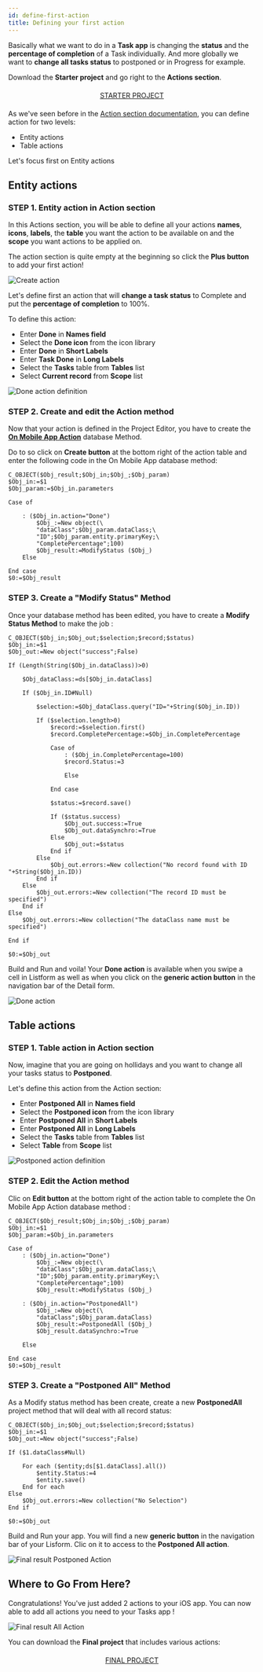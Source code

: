 ```yaml
---
id: define-first-action
title: Defining your first action
---
```


Basically what we want to do in a **Task app** is changing the **status** and the **percentage of completion** of a Task individually. And more globally we want to **change all tasks status** to postponed or in Progress for example.

Download the **Starter project** and go right to the **Actions section**.

<div markdown="1" style="text-align: center; margin-top: 20px; margin-bottom: 20px">

<a class="button"
href="../assets/en/#">STARTER PROJECT</a>

</div>

As we've seen before in the [Action section documentation](actions.html#ios-app-side), you can define action for two levels:

* Entity actions
* Table actions

Let's focus first on Entity actions


## Entity actions

### STEP 1. Entity action in Action section

In this Actions section, you will be able to define all your actions **names**, **icons**, **labels**, the **table** you want the action to be available on and the **scope** you want actions to be applied on.

The action section is quite empty at the beginning so click the **Plus button** to add your first action!

![Create action](assets/en/actions/Create-action.png)

Let's define first an action that will **change a task status** to Complete and put the **percentage of completion** to 100%.

To define this action:

* Enter **Done** in **Names field**
* Select the **Done icon** from the icon library
* Enter **Done** in **Short Labels**
* Enter **Task Done** in **Long Labels**
* Select the **Tasks** table from **Tables** list
* Select **Current record** from **Scope** list

![Done action definition](assets/en/actions/Done-action-definition.png)

### STEP 2. Create and edit the Action method

Now that your action is defined in the Project Editor, you have to create the [**On Mobile App Action**]() database Method.


Do to so click on **Create button** at the bottom right of the action table and enter the following code in the On Mobile App database method:

```code4d
C_OBJECT($Obj_result;$Obj_in;$Obj_;$Obj_param)$Obj_in:=$1$Obj_param:=$Obj_in.parametersCase of 			: ($Obj_in.action="Done")		$Obj_:=New object(\		"dataClass";$Obj_param.dataClass;\		"ID";$Obj_param.entity.primaryKey;\		"CompletePercentage";100)		$Obj_result:=ModifyStatus ($Obj_)	Else 		End case $0:=$Obj_result

```

### STEP 3. Create a "Modify Status" Method

Once your database method has been edited, you have to create a **Modify Status Method** to make the job :

```code4dC_OBJECT($Obj_in;$Obj_out;$selection;$record;$status)$Obj_in:=$1$Obj_out:=New object("success";False)If (Length(String($Obj_in.dataClass))>0)		$Obj_dataClass:=ds[$Obj_in.dataClass]		If ($Obj_in.ID#Null)				$selection:=$Obj_dataClass.query("ID="+String($Obj_in.ID))				If ($selection.length>0)			$record:=$selection.first()			$record.CompletePercentage:=$Obj_in.CompletePercentage			Case of 				: ($Obj_in.CompletePercentage=100)				$record.Status:=3
									Else 
							End case 						$status:=$record.save()						If ($status.success)				$Obj_out.success:=True				$Obj_out.dataSynchro:=True			Else 				$Obj_out:=$status			End if 		Else 			$Obj_out.errors:=New collection("No record found with ID "+String($Obj_in.ID))		End if 	Else 		$Obj_out.errors:=New collection("The record ID must be specified")	End if Else 	$Obj_out.errors:=New collection("The dataClass name must be specified")	End if $0:=$Obj_out

```

Build and Run and voila! Your **Done action** is available when you swipe a cell in Listform as well as when you click on the **generic action button** in the navigation bar of the Detail form.

![Done action](assets/en/actions/Entity-action-Done.png)

## Table actions

### STEP 1. Table action in Action section

Now, imagine that you are going on hollidays and you want to change all your tasks status to **Postponed**. 

Let's define this action from the Action section:

* Enter **Postponed All** in **Names field**
* Select the **Postponed icon** from the icon library
* Enter **Postponed All** in **Short Labels**
* Enter **Postponed All** in **Long Labels**
* Select the **Tasks** table from **Tables** list
* Select **Table** from **Scope** list

![Postponed action definition](assets/en/actions/PostponedAll-action-definition.png)

### STEP 2. Edit the Action method

Clic on **Edit button** at the bottom right of the action table to complete the On Mobile App Action database method :

```code4dC_OBJECT($Obj_result;$Obj_in;$Obj_;$Obj_param)$Obj_in:=$1$Obj_param:=$Obj_in.parameters
Case of 	: ($Obj_in.action="Done")		$Obj_:=New object(\		"dataClass";$Obj_param.dataClass;\		"ID";$Obj_param.entity.primaryKey;\		"CompletePercentage";100)		$Obj_result:=ModifyStatus ($Obj_)			: ($Obj_in.action="PostponedAll")		$Obj_:=New object(\		"dataClass";$Obj_param.dataClass)		$Obj_result:=PostponedAll ($Obj_)		$Obj_result.dataSynchro:=True			Else 		End case $0:=$Obj_result

```


### STEP 3. Create a "Postponed All" Method

As a Modify status method has been create, create a new **PostponedAll** project method that will deal with all record status:

```code4d
C_OBJECT($Obj_in;$Obj_out;$selection;$record;$status)$Obj_in:=$1$Obj_out:=New object("success";False)If ($1.dataClass#Null)
	For each ($entity;ds[$1.dataClass].all())		$entity.Status:=4		$entity.save()	End for each Else 	$Obj_out.errors:=New collection("No Selection")End if $0:=$Obj_out

```

Build and Run your app. You will find a new **generic button** in the navigation bar of your Lisform. Clic on it to access to the **Postponed All action**.

![Final result Postponed Action](assets/en/actions/ListForm-table-action-tableview.png)

## Where to Go From Here? 

Congratulations! You've just added 2 actions to your iOS app. You can now able to add all actions you need to your Tasks app !

![Final result All Action](assets/en/actions/ListForm-entity-action-tableview.png)

You can download the **Final project** that includes various actions:

<div markdown="1" style="text-align: center; margin-top: 20px; margin-bottom: 20px">

<a class="button"
href="../assets/en/#">FINAL PROJECT</a>

</div>


